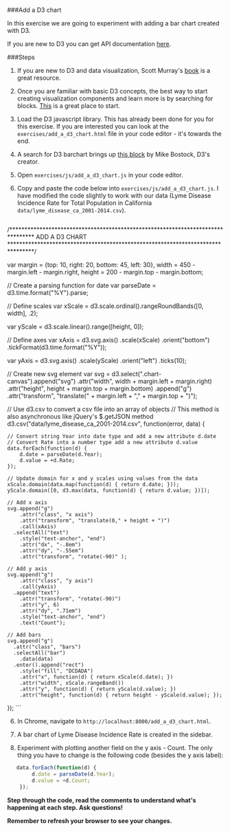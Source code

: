 ###Add a D3 chart

In this exercise we are going to experiment with adding a bar chart created with D3.
 
If you are new to D3 you can get API documentation [here](https://d3js.org/).

###Steps

1. If you are new to D3 and data visualization, Scott Murray's [book](http://alignedleft.com/work/d3-book) is a great resource.

2. Once you are familiar with basic D3 concepts, the best way to start creating visualization components and learn more is by searching for blocks. [This](http://blockbuilder.org/) is a great place to start. 

2. Load the D3 javascript library. This has already been done for you for this exercise. If you are interested you can look at the `exercises/add_a_d3_chart.html` file in your code editor - it's towards the end.

3. A search for D3 barchart brings up [this block](https://bl.ocks.org/mbostock/3885304) by Mike Bostock, D3's creator. 

4. Open `exercises/js/add_a_d3_chart.js` in your code editor.

5. Copy and paste the code below into `exercises/js/add_a_d3_chart.js`. I have modified the code slightly to work with our data (Lyme Disease Incidence Rate for Total Population in California `data/lyme_disease_ca_2001-2014.csv`).

    ```javascript
/********************************************************************************
    ADD A D3 CHART
  ********************************************************************************/

  var margin = {top: 10, right: 20, bottom: 45, left: 30},
    width = 450 - margin.left - margin.right,
    height = 200 - margin.top - margin.bottom;

  // Create a parsing function for date
  var parseDate = d3.time.format("%Y").parse;

  // Define scales
  var xScale = d3.scale.ordinal().rangeRoundBands([0, width], .2);

  var yScale = d3.scale.linear().range([height, 0]);

  // Define axes
  var xAxis = d3.svg.axis()
      .scale(xScale)
      .orient("bottom")
      .tickFormat(d3.time.format("%Y"));

  var yAxis = d3.svg.axis()
      .scale(yScale)
      .orient("left")
      .ticks(10);

  // Create new svg element
  var svg = d3.select(".chart-canvas").append("svg")
      .attr("width", width + margin.left + margin.right)
      .attr("height", height + margin.top + margin.bottom)
    .append("g")
      .attr("transform", "translate(" + margin.left + "," + margin.top + ")");

  // Use d3.csv to convert a csv file into an array of objects
  // This method is also asynchronous like jQuery's $.getJSON method
  d3.csv("data/lyme_disease_ca_2001-2014.csv", function(error, data) {

    // Convert string Year into date type and add a new attribute d.date
    // Convert Rate into a number type add a new attribute d.value
    data.forEach(function(d) {
        d.date = parseDate(d.Year);
        d.value = +d.Rate;
    });
  
    // Update domain for x and y scales using values from the data
    xScale.domain(data.map(function(d) { return d.date; }));
    yScale.domain([0, d3.max(data, function(d) { return d.value; })]);

    // Add x axis
    svg.append("g")
        .attr("class", "x axis")
        .attr("transform", "translate(0," + height + ")")
        .call(xAxis)
      .selectAll("text")
        .style("text-anchor", "end")
        .attr("dx", "-.8em")
        .attr("dy", "-.55em")
        .attr("transform", "rotate(-90)" );

    // Add y axis
    svg.append("g")
        .attr("class", "y axis")
        .call(yAxis)
      .append("text")
        .attr("transform", "rotate(-90)")
        .attr("y", 6)
        .attr("dy", ".71em")
        .style("text-anchor", "end")
        .text("Count");

    // Add bars
    svg.append("g")
      .attr("class", "bars")
      .selectAll("bar")
        .data(data)
      .enter().append("rect")
        .style("fill", "DCDADA")
        .attr("x", function(d) { return xScale(d.date); })
        .attr("width", xScale.rangeBand())
        .attr("y", function(d) { return yScale(d.value); })
        .attr("height", function(d) { return height - yScale(d.value); });

  });
    ```

6. In Chrome, navigate to `http://localhost:8000/add_a_d3_chart.html`. 

7. A bar chart of Lyme Disease Incidence Rate is created in the sidebar. 

8. Experiment with plotting another field on the y axis - Count. The only thing you have to change is the following code (besides the y axis label):

```javascript
   data.forEach(function(d) {
        d.date = parseDate(d.Year);
        d.value = +d.Count;
    });
```


__Step through the code, read the comments to understand what's happening at each step. Ask questions!__

__Remember to refresh your browser to see your changes.__
